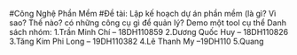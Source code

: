 #Công Nghệ Phần Mềm
#Đề tài: Lập kế hoạch dự án phần mềm (là gì? Vì sao? Thế nào? có những công cụ gì để quản lý? Demo một tool cụ thể
Danh sách nhóm:
1.Trần Minh Chí – 18DH110859
2.Dương Quốc Huy – 18DH110826
3.Tăng Kim Phi Long – 19DH110382
4.Lê Thanh My –19DH110
5.Quang
